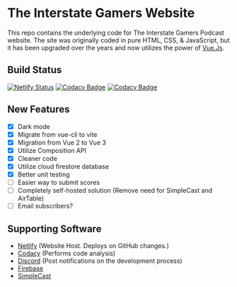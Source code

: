# The Interstate Gamers Website  
This repo contains the underlying code for The Interstate Gamers Podcast website. The site was originally coded in pure HTML, CSS, & JavaScript, but it has been upgraded over the years and now utilizes the power of [Vue.Js](https://vuejs.org/).

## Build Status
[![Netlify Status](https://api.netlify.com/api/v1/badges/f6b95e64-cfc4-4310-98ec-8c480461f0ff/deploy-status)](https://app.netlify.com/sites/interstategamers/deploys)
[![Codacy Badge](https://app.codacy.com/project/badge/Grade/f1bea37b4abc4c33aab020818513e8b6)](https://www.codacy.com/gh/kdevcse/interstategamers/dashboard?utm_source=github.com&amp;utm_medium=referral&amp;utm_content=kdevcse/interstategamers&amp;utm_campaign=Badge_Grade)
[![Codacy Badge](https://app.codacy.com/project/badge/Coverage/f1bea37b4abc4c33aab020818513e8b6)](https://www.codacy.com/gh/kdevcse/interstategamers/dashboard?utm_source=github.com&utm_medium=referral&utm_content=kdevcse/interstategamers&utm_campaign=Badge_Coverage)

## New Features
- [x] Dark mode
- [x] Migrate from vue-cli to vite
- [x] Migration from Vue 2 to Vue 3
- [x] Utilize Composition API
- [x] Cleaner code
- [x] Utilize cloud firestore database
- [x] Better unit testing
- [ ] Easier way to submit scores
- [ ] Completely self-hosted solution (Remove need for SimpleCast and AirTable)
- [ ] Email subscribers?

## Supporting Software
- [Netlify](https://www.netlify.com) (Website Host. Deploys on GitHub changes.)
- [Codacy](https://app.codacy.com/) (Performs code analysis)
- [Discord](https://discordapp.com/) (Post notifications on the development process)
- [Firebase](https://firebase.google.com/)
- [SimpleCast](https://simplecast.com)
